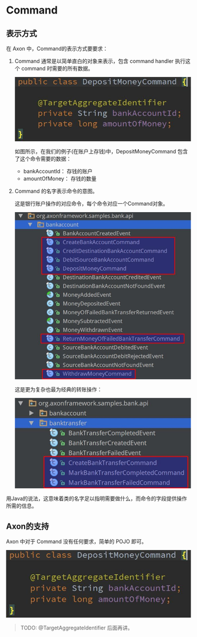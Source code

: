 # Command

## 表示方式

在 Axon 中，Command的表示方式要要求：

1. Command 通常是以简单直白的对象来表示，包含 command handler 执行这个 command 时需要的所有数据。

    ![](images/command-content.jpg)

	如图所示，在我们的例子(在账户上存钱)中，DepositMoneyCommand 包含了这个命令需要的数据：

    - bankAccountId： 存钱的账户
    - amountOfMoney： 存钱的数量

2. Command 的名字表示命令的意图。

	这是银行账户操作的对应命令，每个命令对应一个Command对象。

    ![](images/command-name2.jpg)

	这是更为复杂也最为经典的转账操作：

	![](images/command-name.jpg)

用Java的说法，这意味着类的名字足以指明需要做什么，而命令的字段提供操作所需的信息。

## Axon的支持

Axon 中对于 Command 没有任何要求，简单的 POJO 即可。

![](images/command-content.jpg)

> TODO: @TargetAggregateIdentifier 后面再讲。


